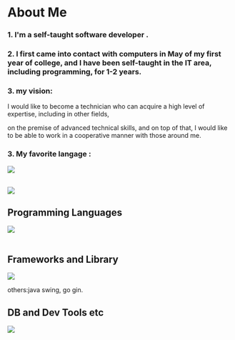 # About Me


### 1. I'm a self-taught software developer .


### 2. I first came into contact with computers in May of my first year of college, and I have been self-taught in the IT area, including programming, for 1-2 years.


### 3. my vision:

I would like to become a technician who can acquire a high level of expertise, including in other fields,

on the premise of advanced technical skills, and on top of that, I would like to be able to work in a cooperative manner with those around me.


### 3. My favorite langage : 

<img src="https://skillicons.dev/icons?i=go" /> <br /><br />


![](https://github-readme-stats.vercel.app/api/top-langs?username=crystal9210&show_icons=true&locale=en&layout=compact)

## Programming Languages

<img src="https://skillicons.dev/icons?i=html,css,java,go,js,ts,py,cpp,c" /> <br /><br />

## Frameworks and Library

<img src="https://skillicons.dev/icons?i=react,nextjs,spring,django,tailwind" /> 

others:java swing, go gin.


## DB and Dev Tools etc

<img src="https://skillicons.dev/icons?i=mysql,postgres,sqlite,redis,docker,git,github,vscode,ubuntu,firebase,nginx,vercel" /> <br /><br />
